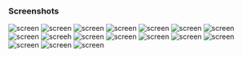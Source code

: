 ### Screenshots
![screen](https://github.com/goutami8989/Stepin_Movie-Ticket-Booking-System/blob/main/5_Images/Image1-login%20page.PNG)
![screen](https://github.com/goutami8989/Stepin_Movie-Ticket-Booking-System/blob/main/5_Images/image2-user%20mode.PNG)
![screen](https://github.com/goutami8989/Stepin_Movie-Ticket-Booking-System/blob/main/5_Images/image3-user%20mode.PNG)
![screen](https://github.com/goutami8989/Stepin_Movie-Ticket-Booking-System/blob/main/5_Images/image3-usermode1.PNG)
![screen](https://github.com/goutami8989/Stepin_Movie-Ticket-Booking-System/blob/main/5_Images/image4-purchase%20ticket.PNG)
![screen](https://github.com/goutami8989/Stepin_Movie-Ticket-Booking-System/blob/main/5_Images/image5-details%20to%20purchase%20ticket.PNG)
![screen](https://github.com/goutami8989/Stepin_Movie-Ticket-Booking-System/blob/main/5_Images/image6-summary%20of%20ticket.PNG)
![screen](https://github.com/goutami8989/Stepin_Movie-Ticket-Booking-System/blob/main/5_Images/image7-purchase%20a%20ticket%201.PNG)
![screeh](https://github.com/goutami8989/Stepin_Movie-Ticket-Booking-System/blob/main/5_Images/image8-summary%20of%20a%20ticket1.PNG)
![screen](https://github.com/goutami8989/Stepin_Movie-Ticket-Booking-System/blob/main/5_Images/image9-booking%20same%20seatnum.PNG)
![screen](https://github.com/goutami8989/Stepin_Movie-Ticket-Booking-System/blob/main/5_Images/image10-booking%20same%20seatnum%20(alert%20msg).PNG)
![screen](https://github.com/goutami8989/Stepin_Movie-Ticket-Booking-System/blob/main/5_Images/image11-book%20other%20seat%20num1.PNG)
![screen]()
![screen](https://github.com/goutami8989/Stepin_Movie-Ticket-Booking-System/blob/main/5_Images/image13-summary%20of%20cancelticket.PNG)
![screen](https://github.com/goutami8989/Stepin_Movie-Ticket-Booking-System/blob/main/5_Images/image14-admin%20login.PNG)
![screen](https://github.com/goutami8989/Stepin_Movie-Ticket-Booking-System/blob/main/5_Images/image15-changeprice.PNG)
![screen](https://github.com/goutami8989/Stepin_Movie-Ticket-Booking-System/blob/main/5_Images/image15wrong%20login.PNG)


